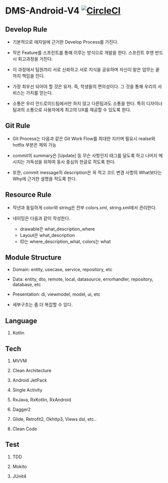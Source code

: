 # DMS-Android-V4 [![CircleCI](https://circleci.com/gh/DSM-DMS/DMS-Android-V4.svg?style=svg)](https://circleci.com/gh/DSM-DMS/DMS-Android-V4)

## Develop Rule

* 기본적으로 애자일에 근거한 Develop Process를 가진다. 

* 작은 Feature를 스프린트를 통해 이루는 방식으로 개발을 한다. 스프린트 후엔 반드시 회고과정을 거친다. 

* 이 과정에서 팀원끼리 서로 신뢰하고 서로 지식을 공유하며 자신이 맡은 업무는 끝까지 책임을 진다. 

* 가장 최우선 되어야 할 것은 유저. 즉, 학생들의 편의성이다. 그 것을 통해 우리의 서비스는 가치를 얻는다. 

* 소통은 우리 안드로이드팀에서만 하지 않고 다른팀과도 소통을 한다. 특히 디자이너 팀과의 소통으로 사용자에게 최고의 UX를 제공할 수 있도록 한다.

## Git Rule

* Git Process는 다음과 같은 Git Work Flow를 최대한 지키며 필요시 realse와 hotfix 부분은 제외 가능 

* commit의 summary은 [Update] 등 무슨 사항인지 태그를 달도록 하고 나머지 메시지는 가독성을 위하여 동사 중심의 한글로 적도록 한다. 

* 또한, commit message의 description은 꼭 적고 코드 변경 사항의 What보다는 Why에 근거한 설명을 적도록 한다. 

## Resource Rule

* 작년과 동일하게 color와 string은 전부 colors.xml, string.xml에서 관리한다. 

* 네이밍은 다음과 같이 작성한다.
  * drawable은 what_description_where 
  * Layout은 what_description
  * ID는 where_description_what, colors는 what

## Module Structure

* Domain: entity, usecase, service, repository, etc

* Data: entity, dto, remote, local, datasource, errorhandler, repository, database, etc

* Presentation: di, viewmodel, model, ui, etc

* 세부구조는 좀 더 복잡할 수 있다.

## Language

1. Kotlin

## Tech

1. MVVM

2. Clean Architecture

3. Android JetPack

4. Single Activity

5. RxJava, RxKotlin, RxAndroid

6. Dagger2

7. Glide, Retrofit2, Okhttp3, Views dsl, etc..

8. Clean Code

## Test

1. TDD

2. Mokito

3. JUnit4
